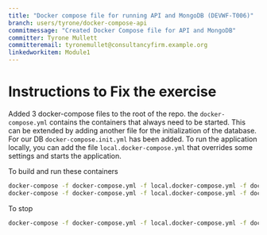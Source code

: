 ```yaml
---
title: "Docker compose file for running API and MongoDB (DEVWF-T006)"
branch: users/tyrone/docker-compose-api
commitmessage: "Created Docker Compose file for API and MongoDB"
committer: Tyrone Mullett
committeremail: tyronemullet@consultancyfirm.example.org
linkedworkitem: Module1
---
```

# Instructions to Fix the exercise

Added 3 docker-compose files to the root of the repo. the `docker-compose.yml` contains the containers that always need to be started. This can be extended by adding another file for the initialization of the database. For our DB `docker-compose.init.yml` has been added. To run the application locally, you can add the file `local.docker-compose.yml` that overrides some settings and starts the application.

To build and run these containers

```bash
docker-compose -f docker-compose.yml -f local.docker-compose.yml -f docker-compose.init.yml build
docker-compose -f docker-compose.yml -f local.docker-compose.yml -f docker-compose.init.yml up

```

To stop
```bash
docker-compose -f docker-compose.yml -f local.docker-compose.yml -f docker-compose.init.yml down
```
